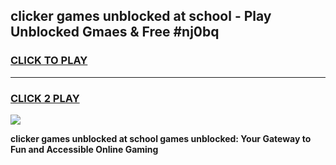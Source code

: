 
## clicker games unblocked at school - Play Unblocked Gmaes & Free #nj0bq
<h3>
<a href="https://news.freeplayer.one?title=clicker_games_unblocked_at_school&ref=26F">CLICK TO PLAY</a></h3>
<hr>

<h3>
<a href="https://news.freeplayer.one?title=clicker_games_unblocked_at_school&ref=26F">CLICK 2 PLAY</a>
  
</h3>

<a href="https://news.freeplayer.one?title=clicker_games_unblocked_at_school&ref=26F/"><img src="https://clearcache.store/games.png"></a>


**clicker games unblocked at school games unblocked: Your Gateway to Fun and Accessible Online Gaming**
